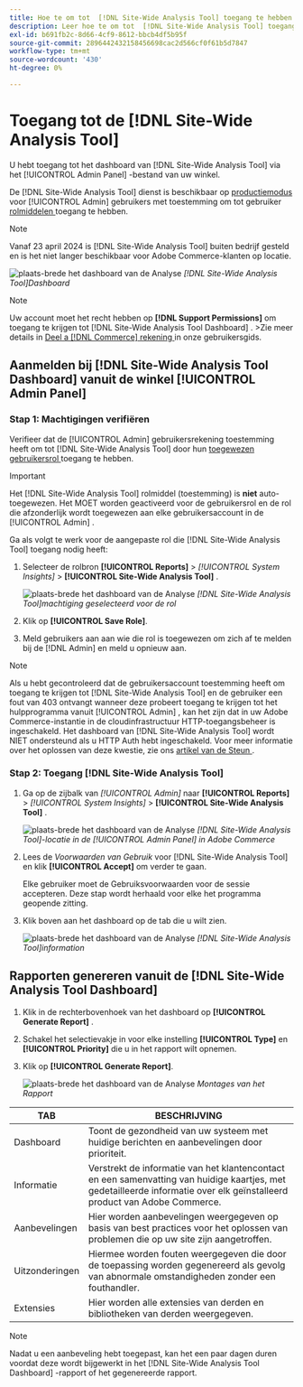 ```yaml
---
title: Hoe te om tot  [!DNL Site-Wide Analysis Tool] toegang te hebben
description: Leer hoe te om tot  [!DNL Site-Wide Analysis Tool] toegang te hebben
exl-id: b691fb2c-8d66-4cf9-8612-bbcb4df5b95f
source-git-commit: 2896442432158456698cac2d566cf0f61b5d7847
workflow-type: tm+mt
source-wordcount: '430'
ht-degree: 0%

---
```


# Toegang tot de [!DNL Site-Wide Analysis Tool]

U hebt toegang tot het dashboard van [!DNL Site-Wide Analysis Tool] via het [!UICONTROL Admin Panel] -bestand van uw winkel.

De [!DNL Site-Wide Analysis Tool] dienst is beschikbaar op [ productiemodus ](https://experienceleague.adobe.com/nl/docs/commerce-admin/systems/tools/developer-tools#operation-modes) voor [!UICONTROL Admin] gebruikers met toestemming om tot gebruiker [ rolmiddelen ](https://experienceleague.adobe.com/nl/docs/commerce-admin/systems/user-accounts/permissions-user-roles) toegang te hebben.

>[!NOTE]
>
>Vanaf 23 april 2024 is [!DNL Site-Wide Analysis Tool] buiten bedrijf gesteld en is het niet langer beschikbaar voor Adobe Commerce-klanten op locatie.


![ plaats-brede het dashboard van de Analyse ](../../assets/tools/site-wide-analysis-tool-dashboard.png)
*[!DNL Site-Wide Analysis Tool]Dashboard*

>[!NOTE]
>
>Uw account moet het recht hebben op **[!DNL Support Permissions]** om toegang te krijgen tot [!DNL Site-Wide Analysis Tool Dashboard] .
>&#x200B;>Zie meer details in [ Deel a  [!DNL Commerce]  rekening ](https://experienceleague.adobe.com/docs/commerce-admin/start/commerce-account/commerce-account-share.html?lang=nl-NL) in onze gebruikersgids.

## Aanmelden bij [!DNL Site-Wide Analysis Tool Dashboard] vanuit de winkel [!UICONTROL Admin Panel]

### Stap 1: Machtigingen verifiëren

Verifieer dat de [!UICONTROL Admin] gebruikersrekening toestemming heeft om tot [!DNL Site-Wide Analysis Tool] door hun [ toegewezen gebruikersrol ](https://experienceleague.adobe.com/nl/docs/commerce-admin/systems/user-accounts/permissions-user-roles) toegang te hebben.

>[!IMPORTANT]
>
>Het [!DNL Site-Wide Analysis Tool] rolmiddel (toestemming) is **niet** auto-toegewezen. Het MOET worden geactiveerd voor de gebruikersrol en de rol die afzonderlijk wordt toegewezen aan elke gebruikersaccount in de [!UICONTROL Admin] .

Ga als volgt te werk voor de aangepaste rol die [!DNL Site-Wide Analysis Tool] toegang nodig heeft:

1. Selecteer de rolbron **[!UICONTROL Reports]** > *[!UICONTROL System Insights]* > **[!UICONTROL Site-Wide Analysis Tool]** .

   ![ plaats-brede het dashboard van de Analyse ](../../assets/tools/swat-role-access.png)
   *[!DNL Site-Wide Analysis Tool]machtiging geselecteerd voor de rol*

1. Klik op **[!UICONTROL Save Role]**.

1. Meld gebruikers aan aan wie die rol is toegewezen om zich af te melden bij de [!DNL Admin] en meld u opnieuw aan.

>[!NOTE]
>
>Als u hebt gecontroleerd dat de gebruikersaccount toestemming heeft om toegang te krijgen tot [!DNL Site-Wide Analysis Tool] en de gebruiker een fout van 403 ontvangt wanneer deze probeert toegang te krijgen tot het hulpprogramma vanuit [!UICONTROL Admin] , kan het zijn dat in uw Adobe Commerce-instantie in de cloudinfrastructuur HTTP-toegangsbeheer is ingeschakeld. Het dashboard van [!DNL Site-Wide Analysis Tool] wordt NIET ondersteund als u HTTP Auth hebt ingeschakeld. Voor meer informatie over het oplossen van deze kwestie, zie ons [ artikel van de Steun ](https://experienceleague.adobe.com/nl/docs/commerce-knowledge-base/kb/troubleshooting/miscellaneous/403-errors-when-accessing-site-wide-analysis-tool-on-magento).

### Stap 2: Toegang [!DNL Site-Wide Analysis Tool]

1. Ga op de zijbalk van *[!UICONTROL Admin]* naar **[!UICONTROL Reports]** > *[!UICONTROL System Insights]* > **[!UICONTROL Site-Wide Analysis Tool]** .

   ![ plaats-brede het dashboard van de Analyse ](../../assets/tools/ac-admin-panel-marked.jpg)
   *[!DNL Site-Wide Analysis Tool]-locatie in de [!UICONTROL Admin Panel] in Adobe Commerce*

1. Lees de *Voorwaarden van Gebruik* voor [!DNL Site-Wide Analysis Tool] en klik **[!UICONTROL Accept]** om verder te gaan.

   Elke gebruiker moet de Gebruiksvoorwaarden voor de sessie accepteren. Deze stap wordt herhaald voor elke het programma geopende zitting.


1. Klik boven aan het dashboard op de tab die u wilt zien.

   ![ plaats-brede het dashboard van de Analyse ](../../assets/tools/swat-information-tab.png)
   *[!DNL Site-Wide Analysis Tool]information*

## Rapporten genereren vanuit de [!DNL Site-Wide Analysis Tool Dashboard]

1. Klik in de rechterbovenhoek van het dashboard op **[!UICONTROL Generate Report]** .

1. Schakel het selectievakje in voor elke instelling **[!UICONTROL Type]** en **[!UICONTROL Priority]** die u in het rapport wilt opnemen.

1. Klik op **[!UICONTROL Generate Report]**.

   ![ plaats-brede het dashboard van de Analyse ](../../assets/tools/swat-report-settings.png)
   *Montages van het Rapport*

| TAB | BESCHRIJVING |
| --- | --- |
| Dashboard | Toont de gezondheid van uw systeem met huidige berichten en aanbevelingen door prioriteit. |
| Informatie | Verstrekt de informatie van het klantencontact en een samenvatting van huidige kaartjes, met gedetailleerde informatie over elk geïnstalleerd product van Adobe Commerce. |
| Aanbevelingen | Hier worden aanbevelingen weergegeven op basis van best practices voor het oplossen van problemen die op uw site zijn aangetroffen. |
| Uitzonderingen | Hiermee worden fouten weergegeven die door de toepassing worden gegenereerd als gevolg van abnormale omstandigheden zonder een fouthandler. |
| Extensies | Hier worden alle extensies van derden en bibliotheken van derden weergegeven. |

>[!NOTE]
>
>Nadat u een aanbeveling hebt toegepast, kan het een paar dagen duren voordat deze wordt bijgewerkt in het [!DNL Site-Wide Analysis Tool Dashboard] -rapport of het gegenereerde rapport.
